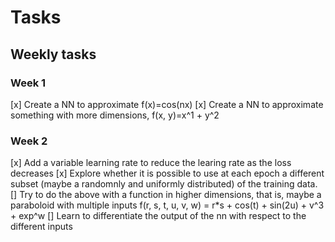 
# Tasks

## Weekly tasks

### Week 1

[x] Create a NN to approximate f(x)=cos(nx)
[x] Create a NN to approximate something with more dimensions, f(x, y)=x^1 + y^2

### Week 2

[x] Add a variable learning rate to reduce the learing rate as the loss decreases
[x] Explore whether it is possible to use at each epoch a different subset (maybe
a randomnly and uniformly distributed) of the training data.
[] Try to do the above with a function in higher dimensions, that is, maybe a
paraboloid with multiple inputs
f(r, s, t, u, v, w) = r*s + cos(t) + sin(2u) + v^3 + exp^w
[] Learn to differentiate the output of the nn with respect to the different inputs
